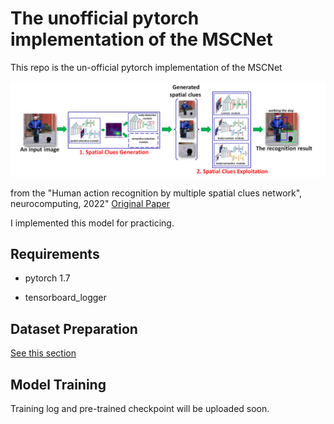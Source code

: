 # The unofficial pytorch implementation of the MSCNet

This repo is the un-official pytorch implementation of the MSCNet 

![figure](https://github.com/khm159/MSCNet/blob/main/fig.PNG)

from the "Human action recognition by multiple spatial clues network", neurocomputing, 2022" [Original Paper](https://www.sciencedirect.com/science/article/pii/S0925231222001151?casa_token=6HglQJbK2doAAAAA:VxAfb1jigvyK_KZFSnZm0kDRJCax7UVnH5E_2z4kuhDvAgIkYBiSSIHIxzfAJNsuQkHhUhJG)

I implemented this model for practicing. 

Requirements
------------------------
- pytorch 1.7

- tensorboard_logger 


Dataset Preparation 
------------------------
[See this section](https://github.com/khm159/MSCNet/blob/main/data/DataPreparation.md)


Model Training 
------------------------
Training log and pre-trained checkpoint will be uploaded soon. 
